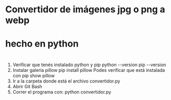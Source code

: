 # Convertidor de imágenes jpg o png a webp
# hecho en python
#
1. Verificar que tenés instalado python y pip
python --version
pip --version
2. Instalar galería pillow
pip install pillow
Podes verificar que está instalada con 
pip show pillow
3. Ir a la carpeta donde está el archivo convertidor.py
4. Abrir Git Bash
5. Correr el programa con:
python convertidor.py
